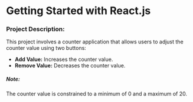 <h1>Getting Started with React.js</h1>

<h3>Project Description:</h3>
 <p>This project involves a counter application that allows users to adjust the counter value using two buttons:</p>
  <ul> 
  <li><strong>Add Value:</strong> Increases the counter value.</li> 
  <li><strong>Remove Value:</strong> Decreases the counter value.</li> 
  </ul> 
  <h5>Note:</h5> 
  <p>The counter value is constrained to a minimum of 0 and a maximum of 20.</p>

